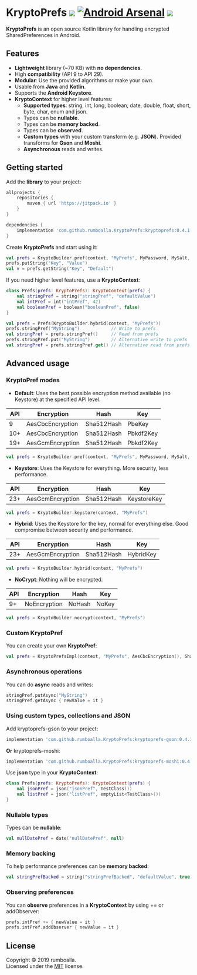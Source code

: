 # KryptoPrefs [![](https://jitpack.io/v/rumboalla/KryptoPrefs.svg)](https://jitpack.io/#rumboalla/KryptoPrefs) [![Android Arsenal](https://img.shields.io/badge/Android%20Arsenal-KryptoPrefs-brightgreen.svg?style=flat)](https://android-arsenal.com/details/1/7948) [![](https://github.com/rumboalla/KryptoPrefs/workflows/Android%20Tests/badge.svg)](https://github.com/rumboalla/KryptoPrefs/actions?query=workflow%3A%22Android+Tests%22)
**KryptoPrefs** is an open source Kotlin library for handling encrypted SharedPreferences in Android.

## Features
* **Lightweight** library (~70 KB) with **no dependencies**.
* High **compatibility** (API 9 to API 29).
* **Modular**: Use the provided algorithms or make your own.
* Usable from **Java** and **Kotlin**.
* Supports the **Android Keystore**.
* **KryptoContext** for higher level features:
    * **Supported types**: string, int, long, boolean, date, double, float, short, byte, char, enum and json.
    * Types can be **nullable**.
    * Types can be **memory backed**.
    * Types can be **observed**.
    * **Custom types** with your custom transform (e.g. **JSON**). Provided transforms for **Gson** and **Moshi**.
    * **Asynchronous** reads and writes.

## Getting started
Add the **library** to your project:
```groovy
allprojects {
    repositories {
        maven { url 'https://jitpack.io' }
    }
}

dependencies {
    implementation 'com.github.rumboalla.KryptoPrefs:kryptoprefs:0.4.1'
}
```

Create **KryptoPrefs** and start using it:
```kotlin
val prefs = KryptoBuilder.pref(context, "MyPrefs", MyPassword, MySalt, ApiTarget)
prefs.putString("Key", "Value")
val v = prefs.getString("Key", "Default")
```

If you need higher level features, use a **KryptoContext**:
```kotlin
class Prefs(prefs: KryptoPrefs): KryptoContext(prefs) {
    val stringPref = string("stringPref", "defaultValue")
    val intPref = int("intPref", 42)
    val booleanPref = boolean("booleanPref", false)
}

val prefs = Prefs(KryptoBuilder.hybrid(context, "MyPrefs"))
prefs.stringPref("MyString")            // Write to prefs
val stringPref = prefs.stringPref()     // Read from prefs
prefs.stringPref.put("MyString")        // Alternative write to prefs
val stringPref = prefs.stringPref.get() // Alternative read from prefs
```

## Advanced usage
### KryptoPref modes
* **Default**: Uses the best possible encryption method available (no Keystore) at the specified API level.

| API | Encryption | Hash | Key |
|---|---|---|---|
| 9 | AesCbcEncryption | Sha512Hash | PbeKey |
| 10+ | AesCbcEncryption | Sha512Hash | Pbkdf2Key |
| 19+ | AesGcmEncryption | Sha512Hash | Pbkdf2Key |
 
```kotlin
val prefs = KryptoBuilder.pref(context, "MyPrefs", MyPassword, MySalt, ApiTarget)
``` 
* **Keystore**: Uses the Keystore for everything. More security, less performance.

| API | Encryption | Hash | Key |
|---|---|---|---|
| 23+ | AesGcmEncryption | Sha512Hash | KeystoreKey |

```kotlin
val prefs = KryptoBuilder.keystore(context, "MyPrefs")
``` 
* **Hybrid**: Uses the Keystore for the key, normal for everything else. Good compromise between security and performance.

| API | Encryption | Hash | Key |
|---|---|---|---|
| 23+ | AesGcmEncryption | Sha512Hash | HybridKey |

```kotlin
val prefs = KryptoBuilder.hybrid(context, "MyPrefs")
``` 

* **NoCrypt**: Nothing will be encrypted.

| API | Encryption | Hash | Key |
|---|---|---|---|
| 9+ | NoEncryption | NoHash | NoKey |

```kotlin
val prefs = KryptoBuilder.nocrypt(context, "MyPrefs")
``` 

### Custom KryptoPref
You can create your own **KryptoPref**:
```kotlin
val prefs = KryptoPrefsImpl(context, "MyPrefs", AesCbcEncryption(), Sha512Hash(), Pbkdf2Key(MyPassword, MySalt))
```

### Asynchronous operations
You can do **async** reads and writes:
```kotlin
stringPref.putAsync("MyString")
stringPref.getAsync { newValue = it }
```

### Using custom types, collections and JSON
Add kryptoprefs-gson to your project:
```groovy
implementation 'com.github.rumboalla.KryptoPrefs:kryptoprefs-gson:0.4.1'
```
**Or** kryptoprefs-moshi:
```groovy
implementation 'com.github.rumboalla.KryptoPrefs:kryptoprefs-moshi:0.4.1'
```
Use **json** type in your **KryptoContext**:
```kotlin
class Prefs(prefs: KryptoPrefs): KryptoContext(prefs) {
    val jsonPref = json("jsonPref", TestClass())
    val listPref = json("listPref", emptyList<TestClass>())
}
```

### Nullable types
Types can be **nullable**:
```kotlin
val nullDatePref = date("nullDatePref", null)
```

### Memory backing
To help performance preferences can be **memory backed**:
```kotlin
val stringPrefBacked = string("stringPrefBacked", "defaultValue", true)
```

### Observing preferences
You can **observe** preferences in a **KryptoContext** by using += or addObserver:
```kotlin
prefs.intPref += { newValue = it }
prefs.intPref.addObserver { newValue = it }
```

## License
Copyright © 2019 rumboalla.  
Licensed under the [MIT](https://github.com/rumboalla/KryptoPrefs/blob/master/LICENSE) license.

